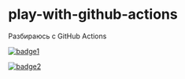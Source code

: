 # play-with-github-actions
Разбираюсь с GitHub Actions

[![badge1][img]][wf]

[![badge2][img2]][wf2]

[img]: https://github.com/Mazdaywik/play-with-github-actions/workflows/CI/badge.svg
[wf]: https://github.com/Mazdaywik/play-with-github-actions/actions?query=workflow:CI
[img2]: https://github.com/Mazdaywik/play-with-github-actions/workflows/CI2/badge.svg
[wf2]: https://github.com/Mazdaywik/play-with-github-actions/actions?query=workflow:CI2
